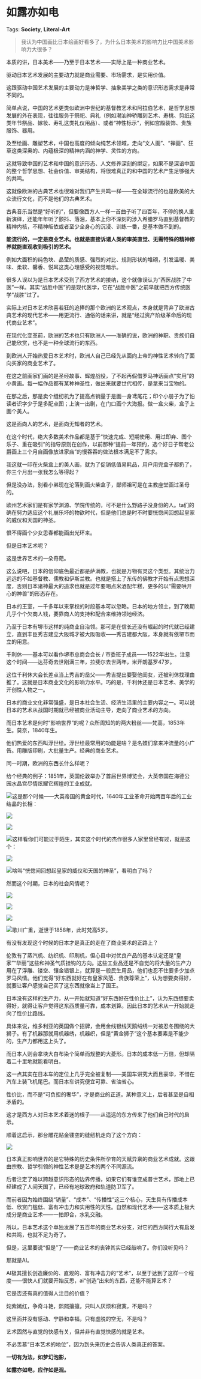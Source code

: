 # 如露亦如电

Tags: **Society**, **Literal-Art**

> 我认为中国画比日本绘画好看多了，为什么日本美术的影响力比中国美术影响力大很多？



本质的讲，日本美术——乃至于日本艺术——实际上是一种商业艺术。

驱动日本艺术发展的主要动力就是商业需要、市场需求，是实用价值。

这跟驱动中国艺术发展的主要动力是神哲学、抽象美学之类的意识形态需求是非常不同的。

简单点说，中国的艺术更类似欧洲中世纪的基督教艺术和阿拉伯艺术，是哲学思想发展的外在表现，往往服务于祭祀、典礼（例如潮汕神轿雕刻艺术、寿桃、剪纸这类年节祭品、嫁妆、寿礼这类礼仪用品）、或者“神性标示”，例如宫殿装饰、贵族服饰、器用。

及至绘画、雕塑艺术，中国也高度的倾向纯艺术领域，走向“文人画”、“禅画”、狂草这类深奥的、内蕴极深的精神内涵的神学、灵性的方向。

这就导致中国的艺术和中国的意识形态、人文修养深刻的绑定，如果不是深谙中国的整个哲学思想、社会价值、审美结构，将很难真正的和中国的艺术产生足够强大的共鸣。

这就像欧洲的古典艺术也很难对我们产生共鸣一样——在全球流行的也是欧美的大众流行文化，而不是他们的古典艺术。

古典音乐当然是“好听的”，但要像西方人一样一首曲子听了四百年，不停的换人重新演绎，还能年年听了颤抖、落泪，基本上你不深刻的涉入希腊罗马直到基督教的精神内核，不精神皈依或者至少全身心的沉浸、训练一番，是基本做不到的。

**能流行的，一定是商业艺术。也就是直接诉诸人类的审美直觉、无需特殊的精神修养就能直观收到吸引的艺术。**

例如大面积的纯色块、晶莹的质感、强烈的对比、规则形状的堆砌，引发温暖、美味、柔软、馨香、悦耳这类心理感受的视觉暗示。

很多人误以为是日本艺术受到了西方艺术的接纳，这个就像误认为“西医战胜了中医”一样。其实“战胜中医”的是现代医学，它在“战胜中医”之前早就把西方传统医学“战胜”过了。

实际上对日本艺术欣喜若狂的追捧的那个欧洲的艺术观点，本身就是背弃了欧洲古典艺术的现代艺术——用更流行、通俗的话来讲，就是“经过资产阶级革命后的现代商业艺术”。

在现代化变革前，欧洲的艺术也只有欧洲人——准确的说，欧洲的神职、贵族们自己能欣赏，也不是一种全球流行的东西。

到欧洲人开始热爱日本艺术时，欧洲人自己已经先从面向上帝的神性艺术转向了面向买家的商业艺术了。

在这之前画家们画的是圣经故事、辉煌战役，了不起再假借罗马神话画点“实用”的小黄画。每一幅作品都有某种神圣性，做出来就要世代相传，是拿来当宝物的。

在那之后，那是卖个缝纫机为了提高点销量于是画一身鸢尾花；印个小册子为了怕读者识字少于是多配点图；上演一出剧，在门口画个大海报。做一盒火柴，盒子上画个美人。

这是面向人的艺术，是面向无知者的艺术。

在这个时代，绝大多数美术作品都是基于“快速完成、短期使用、用过即弃、图个乐子、重在吸引”的指导原则在创作，以前那种“提前一年预约，选个好日子帮老公爵画上三个月自画像放进家庙”的慢吞吞的做法根本满足不了需求。

我这就一印在火柴盒上的美人画，就为了促销低值易耗品，用户用完盒子都扔了，你三个月出一张我怎么等得起？

但是没办法，别看小弟现在沦落到画火柴盒子，鄙师祖可是在主教座堂画过圣母的。

欧州艺术家们是有家学渊源、学院传统的，可不是什么野路子没身份的人。ta们的确在努力适应这个礼崩乐坏的物欲时代，但是他们总是时不时要恍惚间回想起皇家的威仪和天国的神圣。

恨不得画个少女思春都能画出光环来。

但是日本艺术呢？

这是世界艺术的一朵奇葩。

这么说吧，日本的信仰底色最近都是萨满教，也就是万物有灵这个类型。其统治力远远的不如基督教、儒教和伊斯兰教。也就是搭上了东传的佛教才开始有点思想深度，否则日本诸神最大的追求也就是过年要喝点米酒配年糕，更多的以“需要哄开心的神兽”的形态存在。

日本的王室，一千多年以来掌权的时段基本可以忽略。日本的地方领主，到了晚期几乎个个欠商人钱，要靠商人的支持和配合来维持领地经济。

乃至于日本有堺市这样的纯商业自治领。那可是在信长还没有崛起的时代就已经建立，直到丰臣秀吉建立大阪城才被大阪吸收——秀吉建都大阪，本身就有依堺市而立的用意。

千利休——基本可以看作堺市总商会会长 / 市委班子成员——1522年出生。注意这个时间——达芬奇去世刚满三年，拉斐尔去世两年，米开朗基罗47岁。

这位千利休大会长差点当上秀吉的岳父——秀吉提出要娶他闺女，还被利休找理由推了。这就是日本商业文化的影响力水平。巧的是，千利休还是日本艺术、美学的开创性人物之一。

日本的商业文化非常强盛，是日本社会生活、经济生活里的主要内容之一。可以说日本的艺术从战国时期就已经被商业活动主导，走向了商业艺术的方向。

而日本艺术是何时“影响世界”的呢？众所周知的的两大粉丝——梵高，1853年生。莫奈，1840年生。

他们热爱的东西叫浮世绘。浮世绘最常用的功能是啥？是名妓们拿来冲流量的小广告。用雕版印刷，大批量生产。经典的商业艺术。

同一时期，欧洲的东西长什么样呢？

给个经典的例子：1851年，英国伦敦举办了首届世界博览会，大英帝国在海德公园水晶宫尽情炫耀它辉煌的工业成就。

![](https://picx.zhimg.com/50/v2-40fcaef7ed45cea24ff8d47894942aa6_720w.jpg?source=2c26e567)这是那个时候——大英帝国的黄金时代，1640年工业革命开始两百年后的工业结晶的长相：

![](https://pic1.zhimg.com/50/v2-a4cfcb264e273263bab3a9b7443eb656_720w.jpg?source=2c26e567)  


![](https://pic1.zhimg.com/50/v2-5761c064d3f4cf6e24bce58689bd2589_720w.jpg?source=2c26e567)  


![](https://pic1.zhimg.com/50/v2-a7a2a4cee3d8971fc28e2a6a3c315fe9_720w.jpg?source=2c26e567)这样看你们可能过于陌生，其实这个时代的杰作很多人家里曾经有过，就是这个：

![](https://pic1.zhimg.com/50/v2-2c004bd844e273733b5cd73b38acdd80_720w.jpg?source=2c26e567)  


![](https://pic1.zhimg.com/50/v2-5997450efc5390fb9fe9dfa38db89cf0_720w.jpg?source=2c26e567)啥叫“恍惚间回想起皇家的威仪和天国的神圣”，看明白了吗？

然而这个时期，日本的社会风情呢？

![](https://picx.zhimg.com/50/v2-23f3b5738b0ac77192afadc254e0be1b_720w.jpg?source=2c26e567)  


![](https://pic1.zhimg.com/50/v2-0fced57a71212e694f92e0082581432f_720w.jpg?source=2c26e567)  


![](https://pic1.zhimg.com/50/v2-60fdc9251415e246a2ca7a72224af904_720w.jpg?source=2c26e567)  


![](https://picx.zhimg.com/50/v2-2cf847354862d4274fd49123cb5ca8df_720w.jpg?source=2c26e567)歌川广重，逝世于1858年，此时梵高5岁。

有没有发现这个时候的日本才是真正的走在了商业美术的正路上？

伦敦有了蒸汽机、纺织机、印刷机，但心目中对优良产品的基本认定还是“皇家”“华丽”这些和神圣气质挂钩的方向。这些工业品还是不自觉的将大量的生产力用在了浮雕、镂空、镶金错银上，就算是一般民生用品，他们也忍不住要多少加点罗马风情。他们觉得“好东西就好在有皇家风范、贵族尊荣上”，认为想要卖得好，就要让客户感觉自己买了这东西就像当上了国王。

日本没有这样的生产力，从一开始就知道“好东西好在性价比上”，认为东西想要卖得好，就得让客户觉得这东西质量可靠，成本划算。因此日本的艺术从一开始就走向了性价比路线。

具体来说，维多利亚的英国做个招牌，会用金线银线天鹅绒绣一对被忍冬围绕的大狮子。有了机器那就用机器绣，机器织，但是“黄金狮子”这个基本要素是不能少的，生产力都用这上头了。

而日本人则会拿块大白布染个简单而规整的大菱形。日本的成本低一万倍，但却隔着二十里地就能看明白。

这一点其实在日本车的定位上几乎完全被复制——美国车讲究大而且豪华，不惜在汽车上装飞机尾巴。而日本车讲究便宜可靠、省油省心。

性价比，而不是“可负担的奢华”，才是商业的正道。某种意义上，后者甚至是自相矛盾的。

这才是西方人对日本艺术着迷的根子——从遥远的东方传来了他们自己时代的启示。

顺着这启示，那台雕花贴金镂空的缝纫机走向了这个方向：

![](https://pic1.zhimg.com/50/v2-0f9affbe93dd8eeff48aeff6e61f675b_720w.jpg?source=2c26e567)  


日本真正影响世界的是它特殊的历史条件所孕育的天赋异禀的商业艺术成就。这跟由宗教、哲学引领的神性艺术是是艺术的两个不同源流。

后者注定了难以跨越意识形态的边界传播，如果它们有谁变成普世艺术，那地上已经建成了人间天国了，已经有地球政府和轨道防卫军了。

而前者因为始终围绕“销量”、“成本”、“传播性”这三个核心，天生具有传播成本低、欣赏门槛低、富有冲击力和实用性的天性。自然和现代艺术——这本质上极大成分是商业艺术——一拍即合，水乳交融。

所以，日本艺术这个单独发展了五百年的商业艺术分支，对它的西方同行大有启发和共鸣，也就不足为奇了。

  


但是，这里要说“但是”了——商业艺术的丧钟其实已经敲响了。你们没听见吗？

那就是AI。

AI极其擅长创造廉价的、直观的、富有冲击力的“艺术”，以至于达到了这样一个程度——很快人们就要开始反思，ai“创造”出来的东西，还能不能算艺术？

它是否还有真的值得人注目的价值？

姹紫嫣红，争奇斗艳，熙熙攘攘，只叫人厌烦和寂寞，不是吗？

这里面并没有感动、宁静和幸福，只有虚脱的空无，不是吗？

艺术固然与直觉的快感有关，但并非有直觉快感的就是艺术。

不必羡慕“日本艺术的地位”，因为到头来历史会告诉人类真正的答案。

**一切有为法，如梦幻泡影，**

**如露亦如电，应作如是观。**



